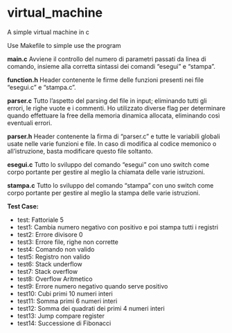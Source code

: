 # virtual_machine
A simple virtual machine in c

Use Makefile to simple use the program



**main.c**
Avviene il controllo del numero di parametri passati da linea di comando, insieme alla corretta sintassi dei comandi “esegui” e “stampa”.

**function.h**
Header contenente le firme delle funzioni presenti nei file “esegui.c” e “stampa.c”.

**parser.c**
Tutto l’aspetto del parsing del file in input; eliminando tutti gli errori, le righe vuote e i commenti. Ho utilizzato diverse flag per determinare quando effettuare la free della memoria dinamica allocata, eliminando così eventuali errori.

**parser.h**
Header contenente la firma di “parser.c” e tutte le variabili globali usate nelle varie funzioni e file. In caso di modifica al codice memonico o all’istruzione, basta modificare questo file soltanto.

**esegui.c**
Tutto lo sviluppo del comando “esegui” con uno switch come corpo portante per gestire al meglio la chiamata delle varie istruzioni.

**stampa.c**
Tutto lo sviluppo del comando “stampa” con uno switch come corpo portante per gestire al meglio la stampa delle varie istruzioni.

**Test Case:**
- test: Fattoriale 5
- test1: Cambia numero negativo con positivo e poi stampa tutti i registri
- test2: Errore divisore 0
- test3: Errore file, righe non corrette
- test4: Comando non valido
- test5: Registro non valido
- test6: Stack underflow
- test7: Stack overflow
- test8: Overflow Aritmetico
- test9: Errore numero negativo quando serve positivo
- test10: Cubi primi 10 numeri interi
- test11: Somma primi 6 numeri interi
- test12: Somma dei quadrati dei primi 4 numeri interi
- test13: Jump compare register
- test14: Successione di Fibonacci
